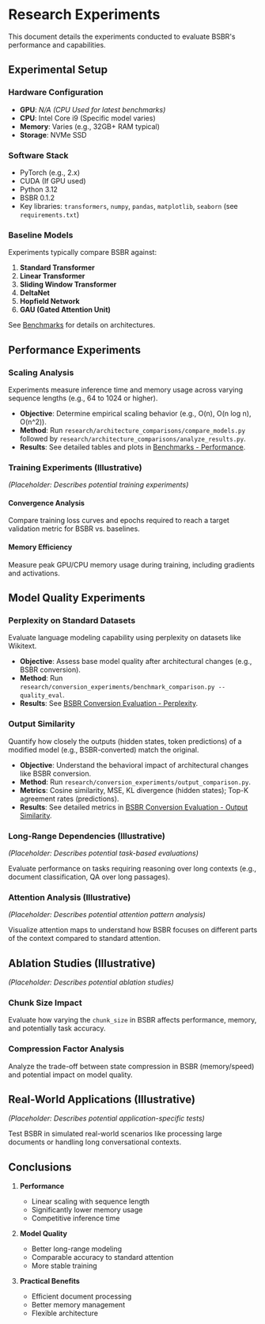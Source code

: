 # Research Experiments

This document details the experiments conducted to evaluate BSBR's performance and capabilities.

## Experimental Setup

### Hardware Configuration

- **GPU**: *N/A (CPU Used for latest benchmarks)*
- **CPU**: Intel Core i9 (Specific model varies)
- **Memory**: Varies (e.g., 32GB+ RAM typical)
- **Storage**: NVMe SSD

### Software Stack

- PyTorch (e.g., 2.x)
- CUDA (If GPU used)
- Python 3.12
- BSBR 0.1.2
- Key libraries: `transformers`, `numpy`, `pandas`, `matplotlib`, `seaborn` (see `requirements.txt`)

### Baseline Models

Experiments typically compare BSBR against:

1. **Standard Transformer**
2. **Linear Transformer**
3. **Sliding Window Transformer**
4. **DeltaNet**
5. **Hopfield Network**
6. **GAU (Gated Attention Unit)**

See [Benchmarks](./benchmarks.md#models-compared) for details on architectures.

## Performance Experiments

### Scaling Analysis

Experiments measure inference time and memory usage across varying sequence lengths (e.g., 64 to 1024 or higher).

- **Objective**: Determine empirical scaling behavior (e.g., O(n), O(n log n), O(n^2)).
- **Method**: Run `research/architecture_comparisons/compare_models.py` followed by `research/architecture_comparisons/analyze_results.py`.
- **Results**: See detailed tables and plots in [Benchmarks - Performance](./benchmarks.md#performance-benchmarks-cpu).

### Training Experiments (Illustrative)

*(Placeholder: Describes potential training experiments)*

#### Convergence Analysis

Compare training loss curves and epochs required to reach a target validation metric for BSBR vs. baselines.

#### Memory Efficiency

Measure peak GPU/CPU memory usage during training, including gradients and activations.

## Model Quality Experiments

### Perplexity on Standard Datasets

Evaluate language modeling capability using perplexity on datasets like Wikitext.

- **Objective**: Assess base model quality after architectural changes (e.g., BSBR conversion).
- **Method**: Run `research/conversion_experiments/benchmark_comparison.py --quality_eval`.
- **Results**: See [BSBR Conversion Evaluation - Perplexity](../research/bsbr_conversion_evaluation.md#perplexity).

### Output Similarity

Quantify how closely the outputs (hidden states, token predictions) of a modified model (e.g., BSBR-converted) match the original.

- **Objective**: Understand the behavioral impact of architectural changes like BSBR conversion.
- **Method**: Run `research/conversion_experiments/output_comparison.py`.
- **Metrics**: Cosine similarity, MSE, KL divergence (hidden states); Top-K agreement rates (predictions).
- **Results**: See detailed metrics in [BSBR Conversion Evaluation - Output Similarity](../research/bsbr_conversion_evaluation.md#output-similarity-analysis).

### Long-Range Dependencies (Illustrative)

*(Placeholder: Describes potential task-based evaluations)*

Evaluate performance on tasks requiring reasoning over long contexts (e.g., document classification, QA over long passages).

### Attention Analysis (Illustrative)

*(Placeholder: Describes potential attention pattern analysis)*

Visualize attention maps to understand how BSBR focuses on different parts of the context compared to standard attention.

## Ablation Studies (Illustrative)

*(Placeholder: Describes potential ablation studies)*

### Chunk Size Impact

Evaluate how varying the `chunk_size` in BSBR affects performance, memory, and potentially task accuracy.

### Compression Factor Analysis

Analyze the trade-off between state compression in BSBR (memory/speed) and potential impact on model quality.

## Real-World Applications (Illustrative)

*(Placeholder: Describes potential application-specific tests)*

Test BSBR in simulated real-world scenarios like processing large documents or handling long conversational contexts.

## Conclusions

1. **Performance**
   - Linear scaling with sequence length
   - Significantly lower memory usage
   - Competitive inference time

2. **Model Quality**
   - Better long-range modeling
   - Comparable accuracy to standard attention
   - More stable training

3. **Practical Benefits**
   - Efficient document processing
   - Better memory management
   - Flexible architecture 